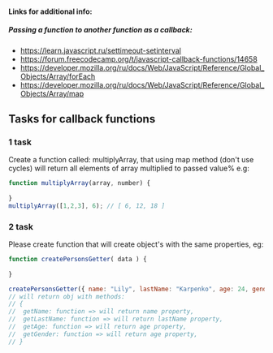 #### Links for additional info:

##### Passing a function to another function as a callback:
* https://learn.javascript.ru/settimeout-setinterval 
* https://forum.freecodecamp.org/t/javascript-callback-functions/14658
* https://developer.mozilla.org/ru/docs/Web/JavaScript/Reference/Global_Objects/Array/forEach
* https://developer.mozilla.org/ru/docs/Web/JavaScript/Reference/Global_Objects/Array/map

## Tasks for callback functions
 
### 1 task

Create a function called: multiplyArray, that using map method (don't use cycles) will return all elements of array multiplied to passed value%
e.g:
  
```javascript
function multiplyArray(array, number) {
  
}
multiplyArray([1,2,3], 6); // [ 6, 12, 18 ]
```
 
### 2 task

Please create function that will create object's with the same properties, eg:

```javascript
function createPersonsGetter( data ) {
  
}

createPersonsGetter({ name: "Lily", lastName: "Karpenko", age: 24, gender: "female" });  
// will return obj with methods:
// { 
//  getName: function => will return name property,
//  getLastName: function => will return lastName property,
//  getAge: function => will return age property,
//  getGender: function => will return age property,
// }
```
 